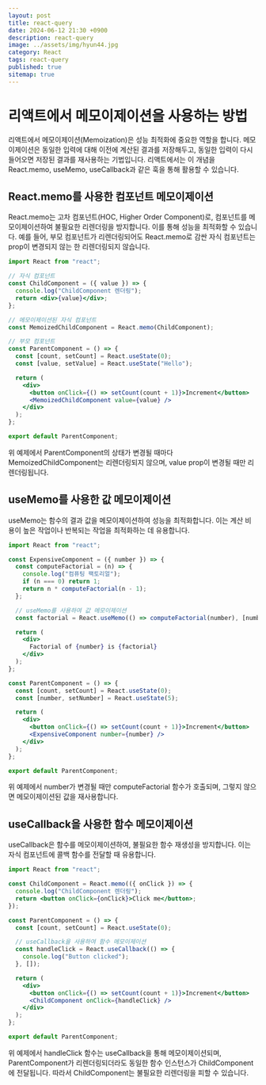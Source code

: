 ```yaml
---
layout: post
title: react-query
date: 2024-06-12 21:30 +0900
description: react-query
image: ../assets/img/hyun44.jpg
category: React
tags: react-query
published: true
sitemap: true
---
```


# 리액트에서 메모이제이션을 사용하는 방법

리액트에서 메모이제이션(Memoization)은 성능 최적화에 중요한 역할을 합니다. 메모이제이션은 동일한 입력에 대해 이전에 계산된 결과를 저장해두고, 동일한 입력이 다시 들어오면 저장된 결과를 재사용하는 기법입니다. 리액트에서는 이 개념을 React.memo, useMemo, useCallback과 같은 훅을 통해 활용할 수 있습니다.

## React.memo를 사용한 컴포넌트 메모이제이션

React.memo는 고차 컴포넌트(HOC, Higher Order Component)로, 컴포넌트를 메모이제이션하여 불필요한 리렌더링을 방지합니다. 이를 통해 성능을 최적화할 수 있습니다. 예를 들어, 부모 컴포넌트가 리렌더링되어도 React.memo로 감싼 자식 컴포넌트는 prop이 변경되지 않는 한 리렌더링되지 않습니다.

```jsx
import React from "react";

// 자식 컴포넌트
const ChildComponent = ({ value }) => {
  console.log("ChildComponent 렌더링");
  return <div>{value}</div>;
};

// 메모이제이션된 자식 컴포넌트
const MemoizedChildComponent = React.memo(ChildComponent);

// 부모 컴포넌트
const ParentComponent = () => {
  const [count, setCount] = React.useState(0);
  const [value, setValue] = React.useState("Hello");

  return (
    <div>
      <button onClick={() => setCount(count + 1)}>Increment</button>
      <MemoizedChildComponent value={value} />
    </div>
  );
};

export default ParentComponent;
```

위 예제에서 ParentComponent의 상태가 변경될 때마다 MemoizedChildComponent는 리렌더링되지 않으며, value prop이 변경될 때만 리렌더링됩니다.

## useMemo를 사용한 값 메모이제이션

useMemo는 함수의 결과 값을 메모이제이션하여 성능을 최적화합니다. 이는 계산 비용이 높은 작업이나 반복되는 작업을 최적화하는 데 유용합니다.

```jsx
import React from "react";

const ExpensiveComponent = ({ number }) => {
  const computeFactorial = (n) => {
    console.log("컴퓨팅 팩토리얼");
    if (n === 0) return 1;
    return n * computeFactorial(n - 1);
  };

  // useMemo를 사용하여 값 메모이제이션
  const factorial = React.useMemo(() => computeFactorial(number), [number]);

  return (
    <div>
      Factorial of {number} is {factorial}
    </div>
  );
};

const ParentComponent = () => {
  const [count, setCount] = React.useState(0);
  const [number, setNumber] = React.useState(5);

  return (
    <div>
      <button onClick={() => setCount(count + 1)}>Increment</button>
      <ExpensiveComponent number={number} />
    </div>
  );
};

export default ParentComponent;
```

위 예제에서 number가 변경될 때만 computeFactorial 함수가 호출되며, 그렇지 않으면 메모이제이션된 값을 재사용합니다.

## useCallback을 사용한 함수 메모이제이션

useCallback은 함수를 메모이제이션하여, 불필요한 함수 재생성을 방지합니다. 이는 자식 컴포넌트에 콜백 함수를 전달할 때 유용합니다.

```jsx
import React from "react";

const ChildComponent = React.memo(({ onClick }) => {
  console.log("ChildComponent 렌더링");
  return <button onClick={onClick}>Click me</button>;
});

const ParentComponent = () => {
  const [count, setCount] = React.useState(0);

  // useCallback을 사용하여 함수 메모이제이션
  const handleClick = React.useCallback(() => {
    console.log("Button clicked");
  }, []);

  return (
    <div>
      <button onClick={() => setCount(count + 1)}>Increment</button>
      <ChildComponent onClick={handleClick} />
    </div>
  );
};

export default ParentComponent;
```

위 예제에서 handleClick 함수는 useCallback을 통해 메모이제이션되며, ParentComponent가 리렌더링되더라도 동일한 함수 인스턴스가 ChildComponent에 전달됩니다. 따라서 ChildComponent는 불필요한 리렌더링을 피할 수 있습니다.
